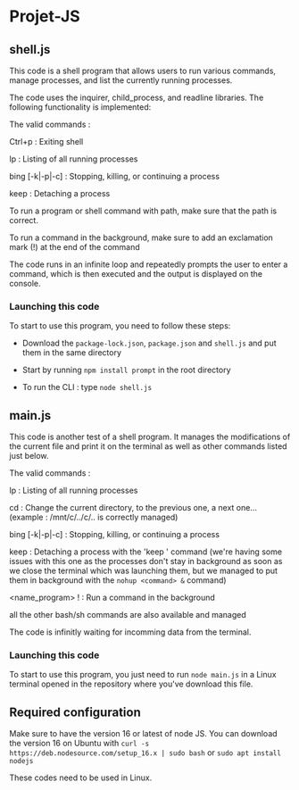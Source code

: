 # Projet-JS

## shell.js

This code is a shell program that allows users to run various commands, manage processes, and list the currently running processes. 

The code uses the inquirer, child_process, and readline libraries. The following functionality is implemented:

The valid commands :

Ctrl+p : Exiting shell

lp : Listing of all running processes

bing [-k|-p|-c] <PID> : Stopping, killing, or continuing a process

keep <PID> : Detaching a process

To run a program or shell command with path, make sure that the path is correct.

To run a command in the background, make sure to add an exclamation mark (!) at the end of the command

The code runs in an infinite loop and repeatedly prompts the user to enter a command, which is then executed and the output is displayed on the console.

### Launching this code

To start to use this program, you need to follow these steps:

- Download the  `package-lock.json`, `package.json` and `shell.js` and put them in the same directory

- Start by running `npm install prompt` in the root directory

- To run the CLI : type `node shell.js`

## main.js

This code is another test of a shell program. It manages the modifications of the current file and print it on the terminal as well as other commands listed just below.

The valid commands :

lp : Listing of all running processes

cd : Change the current directory, to the previous one, a next one... (example : /mnt/c/../c/.. is correctly managed)

bing [-k|-p|-c] <PID> : Stopping, killing, or continuing a process

keep <PID> : Detaching a process with the 'keep <PID>' command (we're having some issues with this one as the processes don't stay in background as soon as we close the terminal which was launching them, but we managed to put them in background with the `nohup <command> &` command)

<name_program> ! : Run a command in the background

all the other bash/sh commands are also available and managed

The code is infinitly waiting for incomming data from the terminal.

### Launching this code

To start to use this program, you just need to run `node main.js` in a Linux terminal opened in the repository where you've download this file.

## Required configuration

Make sure to have the version 16 or latest of node JS. You can download the version 16 on Ubuntu with `curl -s https://deb.nodesource.com/setup_16.x | sudo bash` or `sudo apt install nodejs`

These codes need to be used in Linux.
